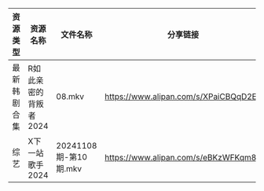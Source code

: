 | 资源类型   | 资源名称          | 文件名称               | 分享链接                                 | 更新时间                |
| ------ | ------------- | ------------------ | ------------------------------------ | ------------------- |
| 最新韩剧合集 | R如此亲密的背叛者2024 | 08.mkv             | https://www.alipan.com/s/XPaiCBQqD2E | 2024-11-09 00:06:08 |
| 综艺     | X下一站歌手2024    | 20241108期-第10期.mkv | https://www.alipan.com/s/eBKzWFKqm82 | 2024-11-09 00:08:08 |

